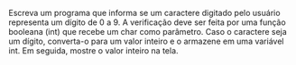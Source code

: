 Escreva um programa que informa se um caractere digitado pelo usuário representa um dígito de
0 a 9. A verificação deve ser feita por uma função booleana (int) que recebe um char como
parâmetro. Caso o caractere seja um dígito, converta-o para um valor inteiro e o armazene em
uma variável int. Em seguida, mostre o valor inteiro na tela.